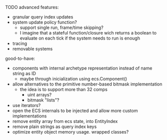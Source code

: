TODO advanced features:
- granular query index updates
- system update policy function?
    - support single run, frame/time skipping?
    - I imagine that a stateful function/closure wich returns a boolean to evaluate on each tick if the system needs to run is enough
- tracing
- removable systems

good-to-have:
- components with internal archetype representation instead of name string as ID
    - maybe through inicialization using ecs.Component()
- allow alternatives to the primitive number-based bitmask implementation 
    - the idea is to support more than 32 comps
        - uint arrays? 
        - bitmask "lists"?
- use iterators? 
- open the ECS internals to be injected and allow more custom implementations
- remove entity array from ecs state, into EntityIndex
- remove plain strings as query index keys
- optimize entity object memory usage. wrapped classes?
